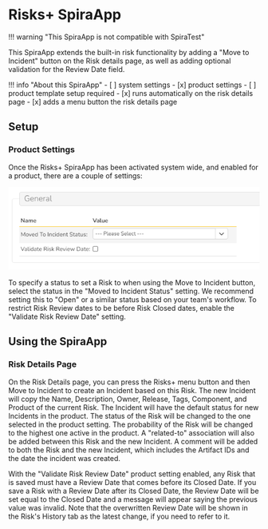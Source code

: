 # Risks+ SpiraApp

!!! warning "This SpiraApp is not compatible with SpiraTest"

This SpiraApp extends the built-in risk functionality by adding a "Move to Incident" button on the Risk details page, as well as adding optional validation for the Review Date field.

!!! info "About this SpiraApp"
    - [ ] system settings
    - [x] product settings 
    - [ ] product template setup required
    - [x] runs automatically on the risk details page
    - [x] adds a menu button the risk details page

## Setup
### Product Settings
Once the Risks+ SpiraApp has been activated system wide, and enabled for a product, there are a couple of settings:

![Shows two settings. Moved to Incident Status: with a dropdown select, and Validate Risk Review Date?: with a blank text box](img/risksplus-settings.png)

To specify a status to set a Risk to when using the Move to Incident button, select the status in the "Moved to Incident Status" setting. We recommend setting this to "Open" or a similar status based on your team's workflow. To restrict Risk Review dates to be before Risk Closed dates, enable the "Validate Risk Review Date" setting.

## Using the SpiraApp
### Risk Details Page
On the Risk Details page, you can press the Risks+ menu button and then Move to Incident to create an Incident based on this Risk. The new Incident will copy the Name, Description, Owner, Release, Tags, Component, and Product of the current Risk. The Incident will have the default status for new Incidents in the product. The status of the Risk will be changed to the one selected in the product setting. The probability of the Risk will be changed to the highest one active in the product. A "related-to" association will also be added between this Risk and the new Incident. A comment will be added to both the Risk and the new Incident, which includes the Artifact IDs and the date the incident was created. 

With the "Validate Risk Review Date" product setting enabled, any Risk that is saved must have a Review Date that comes before its Closed Date. If you save a Risk with a Review Date after its Closed Date, the Review Date will be set equal to the Closed Date and a message will appear saying the previous value was invalid. Note that the overwritten Review Date will be shown in the Risk's History tab as the latest change, if you need to refer to it.
